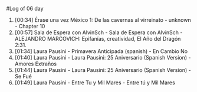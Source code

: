 #Log of 06 day

1. [00:34] Érase una vez México 1: De las cavernas al virreinato - unknown - Chapter 10
1. [00:57] Sala de Espera con AlvinSch - Sala de Espera con AlvinSch - ALEJANDRO MARCOVICH: Epifanías, creatividad, El Año del Dragón 2:31.
1. [01:34] Laura Pausini - Primavera Anticipada (spanish) - En Cambio No
1. [01:40] Laura Pausini - Laura Pausini: 25 Aniversario (Spanish Version) - Amores Extraños
1. [01:44] Laura Pausini - Laura Pausini: 25 Aniversario (Spanish Version) - Se Fué
1. [01:49] Laura Pausini - Entre Tu y Mil Mares - Entre tú y Mil Mares
